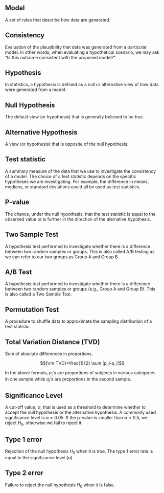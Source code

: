 ## Model
A set of rules that describe how data are generated.

## Consistency
Evaluation of the plausibility that data was generated from a particular model. In other words, when evaluating a hypothetical scenario, we may ask "Is this outcome consistent with the proposed model?"

## Hypothesis
In statistics, a hypothesis is defined as a null or alternative view of how data were generated from a model.

## Null Hypothesis
The default view (or hypothesis) that is generally believed to be true.

## Alternative Hypothesis
A view (or hypothesis) that is opposite of the null hypothesis.

## Test statistic
A summary measure of the data that we use to investigate the consistency of a model. The choice of a test statistic depends on the specific hypotheses we are investigating. For example, the difference in means, medians, or standard deviations could all be used as test statistics.

## P-value
The chance, under the null hypothesis, that the test statistic is equal to the observed value or is further in the direction of the alernative hypothesis.

## Two Sample Test
A hypothesis test performed to investigate whether there is a difference between two random samples or groups. This is also called A/B testing as we can refer to our two groups as Group A and Group B.

## A/B Test
A hypothesis test performed to investigate whether there is a difference between two random samples or groups (e.g., Group A and Group B). This is also called a Two Sample Test.

## Permutation Test
A procedure to shuffle data to approximate the sampling distribution of a test statistic.

## Total Variation Distance (TVD)
Sum of absolute differences in proportions.

$${\rm TVD}=\frac{1}{2} \sum |p_i-q_i|$$

In the above formula, $p_i$'s are proportions of subjects in various categories in one sample while $q_i$'s are proportions in the second sample.

## Significance Level
A cut-off value, $\alpha$, that is used as a threshold to determine whether to accept the null hypothesis or the alternative hypothesis. A commonly used significance level is $\alpha=0.05$. If the p-value is smaller than $\alpha < 0.5$, we reject $H_0$, otherwise we fail to reject it.

## Type 1 error
Rejection of the null hypothesis $H_0$ when it is true. The type 1 error rate is equal to the significance level ($\alpha$). 

## Type 2 error
Failure to reject the null hypothesis $H_0$ when it is false.